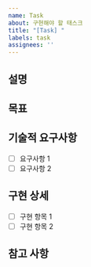```yaml
---
name: Task
about: 구현해야 할 태스크
title: "[Task] "
labels: task
assignees: ''
---
```


## 설명
<!-- 이 태스크가 무엇인지 명확하게 설명해주세요 -->

## 목표
<!-- 이 태스크를 통해 달성하고자 하는 목표를 설명해주세요 -->

## 기술적 요구사항
<!-- 구현에 필요한 기술적 요구사항을 나열해주세요 -->
- [ ] 요구사항 1
- [ ] 요구사항 2

## 구현 상세
<!-- 구현 시 고려해야 할 상세 사항들을 나열해주세요 -->
- [ ] 구현 항목 1
- [ ] 구현 항목 2

## 참고 사항
<!-- 구현 시 참고해야 할 문서, 코드, 또는 기타 자료들을 링크해주세요 -->